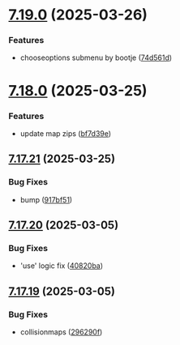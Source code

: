 # [7.19.0](https://github.com/Torwent/SRL-T/compare/v7.18.0...v7.19.0) (2025-03-26)


### Features

* chooseoptions submenu by bootje ([74d561d](https://github.com/Torwent/SRL-T/commit/74d561d35691cce0674e41486f85762cff2b0cee))



# [7.18.0](https://github.com/Torwent/SRL-T/compare/v7.17.21...v7.18.0) (2025-03-25)


### Features

* update map zips ([bf7d39e](https://github.com/Torwent/SRL-T/commit/bf7d39e6ea5f2b6bca74858a4deea6cc5d2a4789))



## [7.17.21](https://github.com/Torwent/SRL-T/compare/v7.17.20...v7.17.21) (2025-03-25)


### Bug Fixes

* bump ([917bf51](https://github.com/Torwent/SRL-T/commit/917bf515f4d2070048dc9c92aabb2c8f8a85bb4a))



## [7.17.20](https://github.com/Torwent/SRL-T/compare/v7.17.19...v7.17.20) (2025-03-05)


### Bug Fixes

* 'use' logic fix ([40820ba](https://github.com/Torwent/SRL-T/commit/40820bae3578ef897e4596a228bb4fc06924894c))



## [7.17.19](https://github.com/Torwent/SRL-T/compare/v7.17.18...v7.17.19) (2025-03-05)


### Bug Fixes

* collisionmaps ([296290f](https://github.com/Torwent/SRL-T/commit/296290ff8209df5bb7fd91d1c48b3ba91737c08a))



